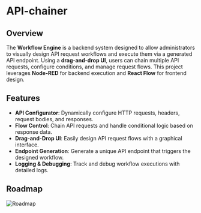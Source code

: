 # API-chainer

## Overview

The **Workflow Engine** is a backend system designed to allow administrators to visually design API request workflows and execute them via a generated API endpoint. Using a **drag-and-drop UI**, users can chain multiple API requests, configure conditions, and manage request flows. This project leverages **Node-RED** for backend execution and **React Flow** for frontend design.

## Features

- **API Configurator**: Dynamically configure HTTP requests, headers, request bodies, and responses.
- **Flow Control**: Chain API requests and handle conditional logic based on response data.
- **Drag-and-Drop UI**: Easily design API request flows with a graphical interface.
- **Endpoint Generation**: Generate a unique API endpoint that triggers the designed workflow.
- **Logging & Debugging**: Track and debug workflow executions with detailed logs.

## Roadmap

![Roadmap](https://www.mermaidchart.com/raw/bb30feb8-6438-4b48-9b04-c016f537f300?theme=light&version=v0.1&format=svg)
